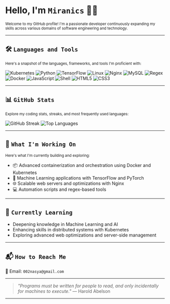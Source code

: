 # Hello, I'm `Miranics` 👨‍💻

<sub>Welcome to my GitHub profile! I'm a passionate developer continuously expanding my skills across various domains of software engineering and technology.</sub>

---

## 🛠️ `Languages and Tools`

<sub>Here's a snapshot of the languages, frameworks, and tools I'm proficient with:</sub>

![Kubernetes](https://img.shields.io/badge/-Kubernetes-326CE5?logo=kubernetes&logoColor=white&style=flat-square)
![Python](https://img.shields.io/badge/-Python-3776AB?logo=python&logoColor=white&style=flat-square)
![TensorFlow](https://img.shields.io/badge/-TensorFlow-FF6F00?logo=tensorflow&logoColor=white&style=flat-square)
![Linux](https://img.shields.io/badge/-Linux-FCC624?logo=linux&logoColor=black&style=flat-square)
![Nginx](https://img.shields.io/badge/-Nginx-009639?logo=nginx&logoColor=white&style=flat-square)
![MySQL](https://img.shields.io/badge/-MySQL-4479A1?logo=mysql&logoColor=white&style=flat-square)
![Regex](https://img.shields.io/badge/-Regex-5D7DB2?logo=regex&logoColor=white&style=flat-square)
![Docker](https://img.shields.io/badge/-Docker-2496ED?logo=docker&logoColor=white&style=flat-square)
![JavaScript](https://img.shields.io/badge/-JavaScript-F7DF1E?logo=javascript&logoColor=black&style=flat-square)
![Shell](https://img.shields.io/badge/-Shell_Scripting-4EAA25?logo=gnu-bash&logoColor=white&style=flat-square)
![HTML5](https://img.shields.io/badge/-HTML5-E34F26?logo=html5&logoColor=white&style=flat-square)
![CSS3](https://img.shields.io/badge/-CSS3-1572B6?logo=css3&logoColor=white&style=flat-square)


---

## 📊 `GitHub Stats`

<sub>Explore my coding stats, streaks, and most frequently used languages:</sub>

![GitHub Streak](https://streak-stats.demolab.com/?user=Miranics&theme=dark&hide_border=true&date_format=M%20j%5B%2C%20Y%5D)
![Top Languages](https://github-readme-stats.vercel.app/api/top-langs/?username=Miranics&theme=dark&hide_border=true&layout=compact&langs_count=8)

---

## 🚀 `What I'm Working On`

<sub>Here's what I'm currently building and exploring:</sub>

- 📦 Advanced containerization and orchestration using Docker and Kubernetes
- 🤖 Machine Learning applications with TensorFlow and PyTorch
- 🌐 Scalable web servers and optimizations with Nginx
- 💻 Automation scripts and regex-based tools

---

## 🧠 `Currently Learning`

- Deepening knowledge in Machine Learning and AI
- Enhancing skills in distributed systems with Kubernetes
- Exploring advanced web optimizations and server-side management

---

## 📬 `How to Reach Me`

📧 Email: `002nasya@gmail.com`

---

> _"Programs must be written for people to read, and only incidentally for machines to execute."_ — Harold Abelson

---

